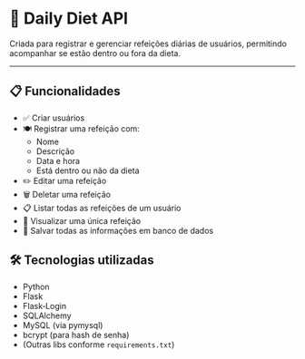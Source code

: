 # 🥗 Daily Diet API

Criada para registrar e gerenciar refeições diárias de usuários, permitindo acompanhar se estão dentro ou fora da dieta.

---

## 📋 Funcionalidades

- ✅ Criar usuários
- 🍽 Registrar uma refeição com:
  - Nome
  - Descrição
  - Data e hora
  - Está dentro ou não da dieta
- ✏️ Editar uma refeição
- 🗑 Deletar uma refeição
- 📋 Listar todas as refeições de um usuário
- 🔎 Visualizar uma única refeição
- 💾 Salvar todas as informações em banco de dados


## 🛠 Tecnologias utilizadas

- Python  
- Flask  
- Flask‑Login  
- SQLAlchemy  
- MySQL (via pymysql)  
- bcrypt (para hash de senha)  
- (Outras libs conforme `requirements.txt`)
